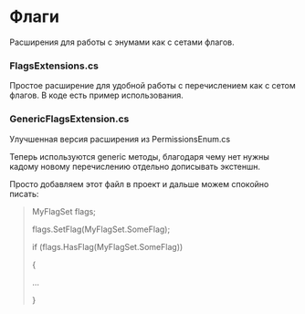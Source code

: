 # Флаги
Расширения для работы с энумами как с сетами флагов.

### FlagsExtensions.cs
Простое расширение для удобной работы с перечислением как с сетом флагов.
В коде есть пример использования.

### GenericFlagsExtension.cs
Улучшенная версия расширения из PermissionsEnum.cs

Теперь используются generic методы, благодаря чему нет нужны кадому новому перечислению отдельно дописывать экстеншн.

Просто добавляем этот файл в проект и дальше можем спокойно писать:

>MyFlagSet flags;
>
>flags.SetFlag(MyFlagSet.SomeFlag);
>
>if (flags.HasFlag(MyFlagSet.SomeFlag))
>
>{
>
>    ...
>
>}

